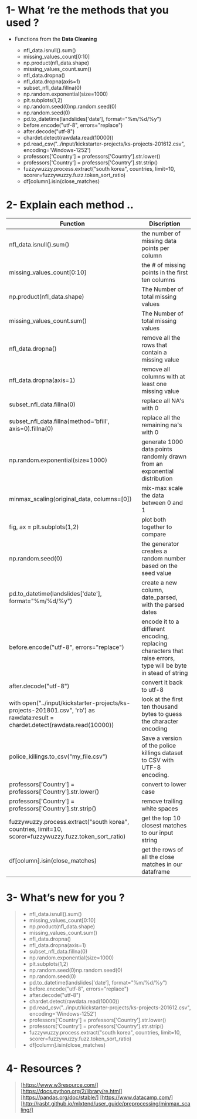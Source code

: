 # 1- What ’re the methods that you used ?

<ul>
  <li> Functions from the <b>Data Cleaning</b> </li>
  <ul>
    <li>nfl_data.isnull().sum()</li>
    <li>missing_values_count[0:10]</li>
    <li>np.product(nfl_data.shape)</li>
    <li>missing_values_count.sum()</li>
    <li>nfl_data.dropna()</li>
    <li>nfl_data.dropna(axis=1)</li>
    <li>subset_nfl_data.fillna(0)</li>
    <li>np.random.exponential(size=1000)</li>
    <li>plt.subplots(1,2)</li>
    <li>np.random.seed(0)np.random.seed(0)</li>
    <li>np.random.seed(0)</li>
    <li>pd.to_datetime(landslides['date'], format="%m/%d/%y")</li>
    <li>before.encode("utf-8", errors="replace")</li>
    <li>after.decode("utf-8")</li>
    <li>chardet.detect(rawdata.read(10000))</li>
    <li>pd.read_csv("../input/kickstarter-projects/ks-projects-201612.csv", encoding='Windows-1252')</li>
    <li>professors['Country'] = professors['Country'].str.lower()</li>
    <li>professors['Country'] = professors['Country'].str.strip()</li>
    <li>fuzzywuzzy.process.extract("south korea", countries, limit=10, scorer=fuzzywuzzy.fuzz.token_sort_ratio)</li>
    <li>df[column].isin(close_matches)</li>
    </ul>
  </ul>

# 2- Explain each method ..

|            <b>Function</b>                |                                       <b>Discription</b>                                |
|-------------------------------------------|-----------------------------------------------------------------------------------------|
|nfl_data.isnull().sum()|the number of missing data points per column|
|missing_values_count[0:10]|the # of missing points in the first ten columns|
|np.product(nfl_data.shape)|The Number of total missing values|
|missing_values_count.sum()|The Number of total missing values|
|nfl_data.dropna()|remove all the rows that contain a missing value|
|nfl_data.dropna(axis=1)|remove all columns with at least one missing value|
|subset_nfl_data.fillna(0)|replace all NA's with 0|
|subset_nfl_data.fillna(method='bfill', axis=0).fillna(0)|replace all the remaining na's with 0|
|np.random.exponential(size=1000)|generate 1000 data points randomly drawn from an exponential distribution|
|minmax_scaling(original_data, columns=[0])|mix-max scale the data between 0 and 1|
|fig, ax = plt.subplots(1,2)|plot both together to compare|
|np.random.seed(0)|the generator creates a random number based on the seed value|
|pd.to_datetime(landslides['date'], format="%m/%d/%y")|create a new column, date_parsed, with the parsed dates|
|before.encode("utf-8", errors="replace")|encode it to a different encoding, replacing characters that raise errors, type will be byte in stead of string|
|after.decode("utf-8")|convert it back to utf-8|
|with open("../input/kickstarter-projects/ks-projects-201801.csv", 'rb') as rawdata:result = chardet.detect(rawdata.read(10000))|look at the first ten thousand bytes to guess the character encoding|
|police_killings.to_csv("my_file.csv")|Save a version of the police killings dataset to CSV with UTF-8 encoding.|
|professors['Country'] = professors['Country'].str.lower()|convert to lower case|
|professors['Country'] = professors['Country'].str.strip()|remove trailing white spaces|
|fuzzywuzzy.process.extract("south korea", countries, limit=10, scorer=fuzzywuzzy.fuzz.token_sort_ratio)| get the top 10 closest matches to our input string|
|df[column].isin(close_matches)|get the rows of all the close matches in our dataframe|



# 3- What’s new for you ?
> <ul>
> <li>nfl_data.isnull().sum()</li>
> <li>missing_values_count[0:10]</li>
> <li>np.product(nfl_data.shape)</li>
> <li>missing_values_count.sum()</li>
> <li>nfl_data.dropna()</li>
> <li>nfl_data.dropna(axis=1)</li>
> <li>subset_nfl_data.fillna(0)</li>
> <li>np.random.exponential(size=1000)</li>
> <li>plt.subplots(1,2)</li>
> <li>np.random.seed(0)np.random.seed(0)</li>
> <li>np.random.seed(0)</li>
> <li>pd.to_datetime(landslides['date'], format="%m/%d/%y")</li>
> <li>before.encode("utf-8", errors="replace")</li>
> <li>after.decode("utf-8")</li>
> <li>chardet.detect(rawdata.read(10000))</li>
> <li>pd.read_csv("../input/kickstarter-projects/ks-projects-201612.csv", encoding='Windows-1252')</li>
> <li>professors['Country'] = professors['Country'].str.lower()</li>
> <li>professors['Country'] = professors['Country'].str.strip()</li>
> <li>fuzzywuzzy.process.extract("south korea", countries, limit=10, scorer=fuzzywuzzy.fuzz.token_sort_ratio)</li>
> <li>df[column].isin(close_matches)</li>
> </ul>

# 4- Resources ? 

> [https://www.w3resource.com/] 
> [https://docs.python.org/2/library/re.html]
> [https://pandas.org/doc/stable/] 
> [https://www.datacamp.com/]
> [http://rasbt.github.io/mlxtend/user_guide/preprocessing/minmax_scaling/]

